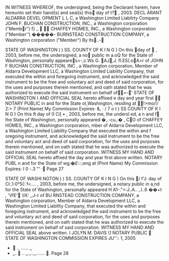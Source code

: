 IN WITNESS WHEREOF, the undersigned, being the Declarant harem, have
hereunto set their hand(s) and seal(s) this􀆓 day of t?􀀣 , 2003.
DECL ARANT
ALDARRA DEVEL OPMENT L L C, a Washington Limited
Liabilrty Company
JOHN F. BUCHAN CONSTRUCTION, INC., a Washington
corporation ("Memb􀀊r") f} _
􀀄 􀀅􀀆
CHAFFEY HOMES, INC., a Washington corporation
("Member'')
�����-
BURNSTEAD CONSTRUCTION COMPANY, a Washington
corporation ("Member")
By lts􀀃..-􀀉


STATE OF WASHINGTON )
) SS.
COUNTY OF K I N G )
On this 􀀉day of 􀀕 , 2003, before me, the undersigned, a no􀃇 public m
a.oQ for the State of Washington, personally appeare􀀔s=-,c.Ws G. 􀀤AJ􀀥,J.
fl.ES(.o􀀗A>r of JOHN F BUCHAN CONSTRUCTION, INC , a Washington corporation,
Member of Aldarra Development LLC, a Washington Limited Liability Company, that
executed the within and foregoing instrument, and acknowledged the said instrument to be
the free and voluntary act and deed of said corporation, for the uses and purposes therein
mentioned, and oath stated that he was authorized to execute the said instrument on
behalf of􀀅􀀃=-􀀂'
STATE OF WASHINGTON )
AND OFFICIAL SEAL hereto affixed e day and year first
􀀄􀀅 NOTARY PUBLIC in and for the State
ot,Washington, residing at 􀀋􀀌!>mo/!/ 2:>
7
(Print Name)
My Commission Expires· &, · / 7 o t
) SS
COUNTY OF K l N G )
On this ft day of 0 Ci[ • , 2003, before me, the undersl ed, a n
and f􀃈 the State of Washington, personally appeared �,.-cu,.� ,
C􀀖O of CHAFFEY HOMES, INC., a Washington corporation, mber of Aldarra
Development LLC, a Washington Limited Liability Company that executed the within and
f oregoing instrument, and acknowledged the said instrument to be the free and voluntary act
and deed of said corporation, for the uses and purposes therein mentioned, and on oath
stated that he was authorized to execute the said instrument on behalf of said corporation.
WITNESS MY HAND AND OFFICIAL SEAL hereto affixed the day and year first
above written.
NOTARY PUBL n and for the State
of wg;�£:::;eng at
(Pnnt Name)
My Commission Expires: I 0 -.3 "' ·􀀊
Page 27

STATE OF WASHI NGTON )
) SS.
COUNTY OF K I N G )
On this 􀁝/ f'J: day of Cl:.1·0°5{: f<.... , 2003, before me, the undersigned, a notary public in
a,nd for the State of Washington, personally appeared H A1-.">:J..A.. ,.l..6 ��+t ,
'VfE'􀁞 \IX: ,,J-r of BU RNSTEAD CONSTRUCTION COMPANY, a Washington corporation,
Member of Aldarra Development LLC, a Washington Limited Liabillty Company, that
executed the within and foregoing instrument, and acknowledged the said instrument to be
the free and voluntary act and deed of said corporation, for the uses and purposes therein
mentioned, and on oath stated that he was authorized to execute the said instrument on
behalf of said corporation.
WITNESS MY HAND AND OFFICIAL SEAL
above written.
I JOLYN M. DAVIS \1 NOTARY PUBLIC 􀀆 STATE OF WASHINGTON
COMMISSION EXPIRES
JU\'':: 1, 2005
- 􀁬 .. ...... ,,
- ,,. 􀁫 .. ,,.,..,,....... 􀃨.
Page 28